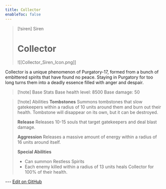 ```yaml
---
title: Collector
enableToc: false
---
```

> [!siren] Siren
>
> # Collector
>
> ![[Collector_Siren_Icon.png]]

Collector is a unique phenomenon of Purgatory-17, formed from a bunch of embittered spirits that have found no peace. Staying in Purgatory for too long turns them into a deadly essence filled with anger and despair.

> [!note] Base Stats
> Base health level: 8500
> Base damage: 50

> [!note] Abilities
> **Tombstones**
> Summons tombstones that slow gatekeepers within a radius of 10 units around them and burn out their health. Tombstone will disappear on its own, but it can be destroyed.
>
> **Release**
> Releases 10-15 souls that target gatekeepers and deal blast damage.
>
> **Aggression**
> Releases a massive amount of energy within a radius of 16 units around itself.
>
> **Special Abilities**
> - Can summon Restless Spirits
> - Each enemy killed within a radius of 13 units heals Collector for 100% of their health.

--- [Edit on GitHub](https://github.com/Mondrethos/gatekeeperwiki/edit/main/content/Monsters/Collector.md)